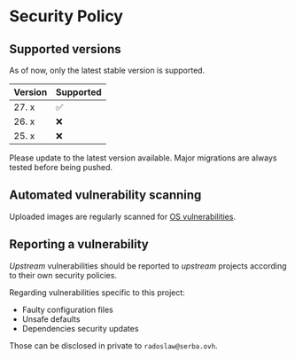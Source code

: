 # Security Policy

## Supported versions

As of now, only the latest stable version is supported.

| Version | Supported          |
| ------- | ------------------ |
| 27. x   | :white_check_mark: |
| 26. x   | :x:                |
| 25. x   | :x:                |

Please update to the latest version available. Major migrations are always tested before being pushed.

## Automated vulnerability scanning

Uploaded images are regularly scanned for [OS vulnerabilities](https://github.com/suprovsky/docker-nextcloud/security/code-scanning).

## Reporting a vulnerability

*Upstream* vulnerabilities should be reported to *upstream* projects according to their own security policies.

Regarding vulnerabilities specific to this project:

- Faulty configuration files
- Unsafe defaults
- Dependencies security updates

Those can be disclosed in private to `radoslaw@serba.ovh`.
